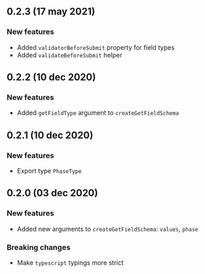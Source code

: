 ## 0.2.3 (17 may 2021)

### New features

- Added `validatorBeforeSubmit` property for field types
- Added `validateBeforeSubmit` helper

## 0.2.2 (10 dec 2020)

### New features

- Added `getFieldType` argument to `createGetFieldSchema`

## 0.2.1 (10 dec 2020)

### New features

- Export type `PhaseType`

## 0.2.0 (03 dec 2020)

### New features

- Added new arguments to `createGetFieldSchema`: `values`, `phase`

### Breaking changes

- Make `typescript` typings more strict
